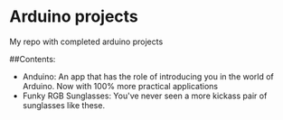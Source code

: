 Arduino projects
========

My repo with completed arduino projects

##Contents:
* Anduino: An app that has the role of introducing you in the world of Arduino. Now with 100% more practical applications
* Funky RGB Sunglasses: You've never seen a more kickass pair of sunglasses like these.
